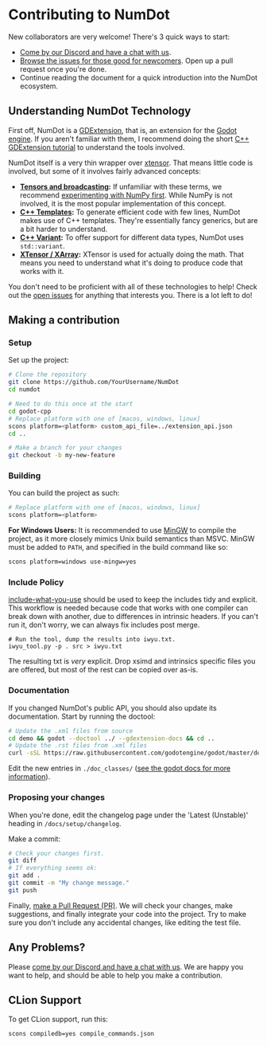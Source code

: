 # Contributing to NumDot

New collaborators are very welcome! There's 3 quick ways to start:

- [Come by our Discord and have a chat with us](https://discord.gg/hxuWcAXF).
- [Browse the issues for those good for newcomers](https://github.com/Ivorforce/NumDot/issues?q=is%3Aopen+is%3Aissue+label%3A%22good+first+issue%22). Open up a pull request once you're done.
- Continue reading the document for a quick introduction into the NumDot ecosystem.

## Understanding NumDot Technology

First off, NumDot is a [GDExtension](https://docs.godotengine.org/en/stable/tutorials/scripting/gdextension/what_is_gdextension.html), that is, an extension for the [Godot engine](https://godotengine.org). 
If you aren't familiar with them, I recommend doing the short [C++ GDExtension tutorial](https://docs.godotengine.org/en/stable/tutorials/scripting/gdextension/gdextension_cpp_example.html) to understand the tools involved.

NumDot itself is a very thin wrapper over [xtensor](https://xtensor.readthedocs.io/en/latest/index.html). That means little code is involved, but some of it involves fairly advanced concepts:

- **[Tensors and broadcasting](https://numpy.org/doc/stable/user/basics.broadcasting.html):** If unfamiliar with these terms, we recommend [experimenting with NumPy first](https://numpy.org/doc/stable/user/quickstart.html). While NumPy is not involved, it is the most popular implementation of this concept.
- **[C++ Templates](https://www.google.com/search?client=safari&rls=en&q=C%2B%2B+templates&ie=UTF-8&oe=UTF-8):** To generate efficient code with few lines, NumDot makes use of C++ templates. They're essentially fancy generics, but are a bit harder to understand.
- **[C++ Variant](https://en.cppreference.com/w/cpp/utility/variant):** To offer support for different data types, NumDot uses `std::variant`.
- **[XTensor / XArray](https://xtensor.readthedocs.io/en/latest/getting_started.html):** XTensor is used for actually doing the math. That means you need to understand what it's doing to produce code that works with it.

You don't need to be proficient with all of these technologies to help! Check out the [open issues](https://github.com/Ivorforce/NumDot/issues) for anything that interests you. There is a lot left to do!

## Making a contribution

### Setup

Set up the project:
```bash
# Clone the repository
git clone https://github.com/YourUsername/NumDot
cd numdot

# Need to do this once at the start
cd godot-cpp
# Replace platform with one of [macos, windows, linux]
scons platform=<platform> custom_api_file=../extension_api.json
cd ..

# Make a branch for your changes
git checkout -b my-new-feature
```

### Building

You can build the project as such:
```bash
# Replace platform with one of [macos, windows, linux]
scons platform=<platform>
```
**For Windows Users:** It is recommended to use [MinGW](https://www.mingw-w64.org/) to compile the project, as it more closely mimics Unix build semantics than MSVC. MinGW must be added to `PATH`, and specified in the build command like so:

```bash
scons platform=windows use-mingw=yes
```

### Include Policy

[include-what-you-use](https://github.com/include-what-you-use/include-what-you-use/) should be used to keep the includes tidy and explicit. This workflow is needed because code that works with one compiler can break down with another, due to differences in intrinsic headers. If you can't run it, don't worry, we can always fix includes post merge.

```
# Run the tool, dump the results into iwyu.txt.
iwyu_tool.py -p . src > iwyu.txt
```

The resulting txt is _very_ explicit. Drop xsimd and intrinsics specific files you are offered, but most of the rest can be copied over as-is.

### Documentation

If you changed NumDot's public API, you should also update its documentation. Start by running the doctool:

```bash
# Update the .xml files from source
cd demo && godot --doctool ../ --gdextension-docs && cd ..
# Update the .rst files from .xml files
curl -sSL https://raw.githubusercontent.com/godotengine/godot/master/doc/tools/make_rst.py | python3 - -o "docs/classes" -l "en" doc_classes
```

Edit the new entries in `./doc_classes/` ([see the godot docs for more information](https://docs.godotengine.org/en/stable/tutorials/scripting/gdextension/gdextension_docs_system.html)).

### Proposing your changes

When you're done, edit the changelog page under the 'Latest (Unstable)' heading in `/docs/setup/changelog`.

Make a commit:
```bash
# Check your changes first.
git diff
# If everything seems ok:
git add .
git commit -m "My change message."
git push
```

Finally, [make a Pull Request (PR)](https://github.com/Ivorforce/NumDot/compare). We will check your changes, make suggestions, and finally integrate your code into the project. Try to make sure you don't include any accidental changes, like editing the test file.

## Any Problems?

Please [come by our Discord and have a chat with us](https://discord.gg/hxuWcAXF). We are happy you want to help, and should be able to help you make a contribution.

## CLion Support
To get CLion support, run this:
```bash
scons compiledb=yes compile_commands.json
```
